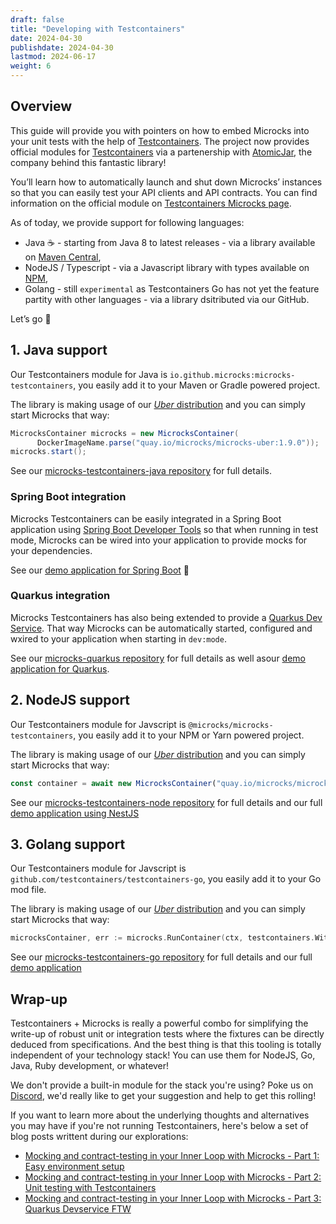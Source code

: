 ```yaml
---
draft: false
title: "Developing with Testcontainers"
date: 2024-04-30
publishdate: 2024-04-30
lastmod: 2024-06-17
weight: 6
---
```


## Overview

This guide will provide you with pointers on how to embed Microcks into your unit tests with the help of [Testcontainers](https://testcontainers.com). The project now provides official modules for [Testcontainers](https://testcontainers.com) via a partenership with [AtomicJar](https://atomicjar.com/), the company behind this fantastic library! 

You’ll learn how to automatically launch and shut down Microcks’ instances so that you can easily test your API clients and API contracts. You can find information on the official module on [Testcontainers Microcks page](https://testcontainers.com/modules/microcks/).

As of today, we provide support for following languages:
* Java ☕️ - starting from Java 8 to latest releases - via a library available on [Maven Central](https://mvnrepository.com/repos/central),
* NodeJS / Typescript - via a Javascript library with types available on [NPM](https://www.npmjs.com),
* Golang - still `experimental` as Testcontainers Go has not yet the feature partity with other languages - via a library dsitributed via our GitHub.

Let’s go 🧊

## 1. Java support

Our Testcontainers module for Java is `io.github.microcks:microcks-testcontainers`, you easily add it to your Maven or Gradle powered project.

The library is making usage of our [*Uber* distribution](/content/documentation/explanations/deployment-options/#regular-vs-uber-distribution) and you can simply start Microcks that way:

```java
MicrocksContainer microcks = new MicrocksContainer(
      DockerImageName.parse("quay.io/microcks/microcks-uber:1.9.0"));
microcks.start();
```

See our [microcks-testcontainers-java repository](https://github.com/microcks/microcks-testcontainers-java) for full details.

### Spring Boot integration

Microcks Testcontainers can be easily integrated in a Spring Boot application using [Spring Boot Developer Tools](https://docs.spring.io/spring-boot/reference/using/devtools.html) so that when running in test mode, Microcks can be wired into your application to provide mocks for your dependencies.

See our [demo application for Spring Boot](https://github.com/microcks/api-lifecycle/blob/master/shift-left-demo/spring-boot-order-service/README.md) 🍃 

### Quarkus integration

Microcks Testcontainers has also being extended to provide a [Quarkus Dev Service](https://quarkus.io/guides/dev-services). That way Microcks can be automatically started, configured and wxired to your application when starting in `dev:mode`.

See our [microcks-quarkus repository](https://github.com/microcks/microcks-quarkus) for full details as well asour [demo application for Quarkus](https://github.com/microcks/api-lifecycle/blob/master/shift-left-demo/quarkus-order-service/README.md).

## 2. NodeJS support

Our Testcontainers module for Javscript is `@microcks/microcks-testcontainers`, you easily add it to your NPM or Yarn powered project.

The library is making usage of our [*Uber* distribution](/content/documentation/explanations/deployment-options/#regular-vs-uber-distribution) and you can simply start Microcks that way:

```javascript
const container = await new MicrocksContainer("quay.io/microcks/microcks-uber:1.9.0").start();
```

See our [microcks-testcontainers-node repository](https://github.com/microcks/microcks-testcontainers-node) for full details and our full [demo application using NestJS](https://github.com/microcks/microcks-testcontainers-node-nest-demo)


## 3. Golang support

Our Testcontainers module for Javscript is `github.com/testcontainers/testcontainers-go`, you easily add it to your Go mod file.

The library is making usage of our [*Uber* distribution](/content/documentation/explanations/deployment-options/#regular-vs-uber-distribution) and you can simply start Microcks that way:

```go
microcksContainer, err := microcks.RunContainer(ctx, testcontainers.WithImage("quay.io/microcks/microcks-uber:1.9.1"))
```

See our [microcks-testcontainers-go repository](https://github.com/microcks/microcks-testcontainers-go) for full details and our full [demo application](https://github.com/microcks/microcks-testcontainers-go-demo)


## Wrap-up

Testcontainers + Microcks is really a powerful combo for simplifying the write-up of robust unit or integration tests where the fixtures can be directly deduced from specifications. And the best thing is that this tooling is totally independent of your technology stack! You can use them for NodeJS, Go, Java, Ruby development, or whatever!

We don't provide a built-in module for the stack you're using? Poke us on [Discord](/discord-invite/), we'd really like to get your suggestion and help to get this rolling!

If you want to learn more about the underlying thoughts and alternatives you may have if you're not running Testcontainers, here's below a set of blog posts writtent during our explorations:
* [Mocking and contract-testing in your Inner Loop with Microcks - Part 1: Easy environment setup](https://medium.com/@lbroudoux/mocking-and-contract-testing-in-your-inner-loop-with-microcks-part-1-easy-environment-setup-dcd0f4355231)
* [Mocking and contract-testing in your Inner Loop with Microcks - Part 2: Unit testing with Testcontainers](https://medium.com/@lbroudoux/mocking-and-contract-testing-in-your-inner-loop-with-microcks-part-2-unit-testing-with-860a86cb4b4c)
* [Mocking and contract-testing in your Inner Loop with Microcks - Part 3: Quarkus Devservice FTW](https://medium.com/@lbroudoux/mocking-and-contract-testing-in-your-inner-loop-with-microcks-part-3-quarkus-devservice-ftw-a14b807737be)
